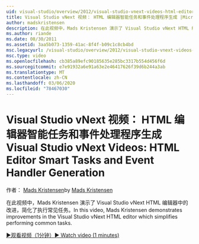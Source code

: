 ```yaml
---
uid: visual-studio/overview/2012/visual-studio-vnext-videos-html-editor-smart-tasks-and-event-handler-generation
title: Visual Studio vNext 视频： HTML 编辑器智能任务和事件处理程序生成 |Microsoft Docs
author: madskristensen
description: 在此视频中，Mads Kristensen 演示了 Visual Studio vNext HTML 编辑器中的改进，简化了执行常见任务。
ms.author: riande
ms.date: 08/30/2011
ms.assetid: 3aa5b073-1359-41ac-8f4f-b09c1c8cb4bd
msc.legacyurl: /visual-studio/overview/2012/visual-studio-vnext-videos-html-editor-smart-tasks-and-event-handler-generation
msc.type: video
ms.openlocfilehash: cb385a89efc90185635e285bc3317b554d456f6d
ms.sourcegitcommit: e7e91932a6e91a63e2e46417626f39d6b244a3ab
ms.translationtype: MT
ms.contentlocale: zh-CN
ms.lasthandoff: 03/06/2020
ms.locfileid: "78467030"
---
```

# <a name="visual-studio-vnext-videos-html-editor-smart-tasks-and-event-handler-generation"></a><span data-ttu-id="c5fcc-103">Visual Studio vNext 视频： HTML 编辑器智能任务和事件处理程序生成</span><span class="sxs-lookup"><span data-stu-id="c5fcc-103">Visual Studio vNext Videos: HTML Editor Smart Tasks and Event Handler Generation</span></span>

<span data-ttu-id="c5fcc-104">作者： [Mads Kristensen](https://github.com/madskristensen)</span><span class="sxs-lookup"><span data-stu-id="c5fcc-104">by [Mads Kristensen](https://github.com/madskristensen)</span></span>

<span data-ttu-id="c5fcc-105">在此视频中，Mads Kristensen 演示了 Visual Studio vNext HTML 编辑器中的改进，简化了执行常见任务。</span><span class="sxs-lookup"><span data-stu-id="c5fcc-105">In this video, Mads Kristensen demonstrates improvements in the Visual Studio vNext HTML editor which simplifies performing common tasks.</span></span>

[<span data-ttu-id="c5fcc-106">&#9654;观看视频（1分钟）</span><span class="sxs-lookup"><span data-stu-id="c5fcc-106">&#9654; Watch video (1 minutes)</span></span>](https://channel9.msdn.com/Blogs/ASP-NET-Site-Videos/visual-studio-vnext-videos-html-editor-smart-tasks-and-event-handler-generation)
